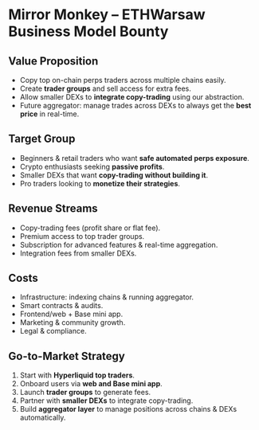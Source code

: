 # Mirror Monkey – ETHWarsaw Business Model Bounty

## Value Proposition

- Copy top on-chain perps traders across multiple chains easily.
- Create **trader groups** and sell access for extra fees.
- Allow smaller DEXs to **integrate copy-trading** using our abstraction.
- Future aggregator: manage trades across DEXs to always get the **best price** in real-time.

## Target Group

- Beginners & retail traders who want **safe automated perps exposure**.
- Crypto enthusiasts seeking **passive profits**.
- Smaller DEXs that want **copy-trading without building it**.
- Pro traders looking to **monetize their strategies**.

## Revenue Streams

- Copy-trading fees (profit share or flat fee).
- Premium access to top trader groups.
- Subscription for advanced features & real-time aggregation.
- Integration fees from smaller DEXs.

## Costs

- Infrastructure: indexing chains & running aggregator.
- Smart contracts & audits.
- Frontend/web + Base mini app.
- Marketing & community growth.
- Legal & compliance.

## Go-to-Market Strategy

1. Start with **Hyperliquid top traders**.
2. Onboard users via **web and Base mini app**.
3. Launch **trader groups** to generate fees.
4. Partner with **smaller DEXs** to integrate copy-trading.
5. Build **aggregator layer** to manage positions across chains & DEXs automatically.

